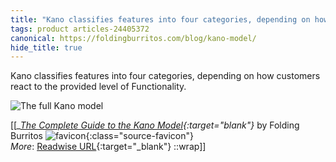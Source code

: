 ```yaml
---
title: "Kano classifies features into four categories, depending on how customers ..."
tags: product articles-24405372
canonical: https://foldingburritos.com/blog/kano-model/
hide_title: true
---
```


Kano classifies features into four categories, depending on how customers react to the provided level of Functionality.

![The full Kano model](https://foldingburritos.com/blog/kano-model/./full-kano-model.png)


[[<cite>_[The Complete Guide to the Kano Model](https://foldingburritos.com/blog/kano-model/){:target="_blank"}_</cite> by Folding Burritos ![favicon](https://s2.googleusercontent.com/s2/favicons?domain=foldingburritos.com){:class="source-favicon"}<br>
_More_: [Readwise URL](https://readwise.io/open/480314542){:target="_blank"}
::wrap]]